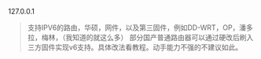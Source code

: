 127.0.0.1


>支持IPV6的路由，华硕，网件，以及第三固件，例如DD-WRT，OP，潘多拉，梅林，（我知道的就这么多）
部分国产普通路由器可以通过硬改后刷入三方固件实现v6支持。具体改法看教程。动手能力不强的不建议如此。